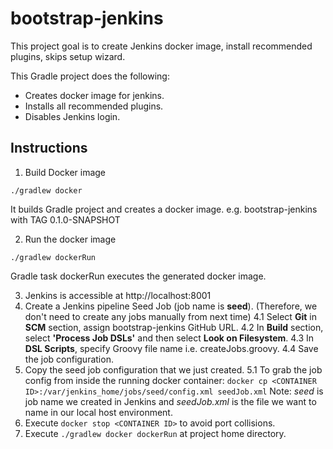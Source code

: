 # bootstrap-jenkins

This project goal is to create Jenkins docker image, install recommended plugins, skips setup wizard.

This Gradle project does the following:

- Creates docker image for jenkins.
- Installs all recommended plugins.
- Disables Jenkins login.

## Instructions

1. Build Docker image

  `./gradlew docker`

  It builds Gradle project and creates a docker image.
  e.g. bootstrap-jenkins with TAG 0.1.0-SNAPSHOT

2. Run the docker image

  `./gradlew dockerRun`

  Gradle task dockerRun executes the generated docker image.

3. Jenkins is accessible at http://localhost:8001
4. Create a Jenkins pipeline Seed Job (job name is **seed**). (Therefore, we don't need to create any jobs manually from next time)
  4.1 Select **Git** in **SCM** section, assign bootstrap-jenkins GitHub URL.
  4.2 In **Build** section, select **'Process Job DSLs'** and then select **Look on Filesystem**.
  4.3 In **DSL Scripts**, specify Groovy file name i.e. createJobs.groovy.
  4.4 Save the job configuration.
5. Copy the seed job configuration that we just created.
  5.1 To grab the job config from inside the running docker container:
      `docker cp <CONTAINER ID>:/var/jenkins_home/jobs/seed/config.xml seedJob.xml`
      Note: *seed* is job name we created in Jenkins and *seedJob.xml* is the file we want to name in our local host environment.
6. Execute `docker stop <CONTAINER ID>` to avoid port collisions.
7. Execute `./gradlew docker dockerRun` at project home directory.
